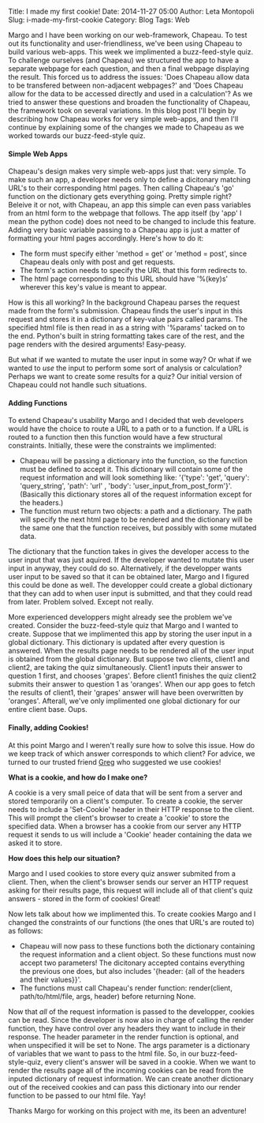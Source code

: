 Title: I made my first cookie!
Date: 2014-11-27 05:00
Author: Leta Montopoli
Slug: i-made-my-first-cookie
Category: Blog
Tags: Web

Margo and I have been working on our web-framework, Chapeau. To test out
its functionality and user-friendliness, we've been using Chapeau to
build various web-apps. This week we implimented a buzz-feed-style quiz.
To challenge ourselves (and Chapeau) we structured the app to have a
separate webpage for each question, and then a final webpage displaying
the result. This forced us to address the issues: 'Does Chapeau allow
data to be transfered between non-adjacent webpages?' and 'Does Chapeau
allow for the data to be accessed directly and used in a calculation'?
As we tried to answer these questions and broaden the functionality of
Chapeau, the framework took on several variations. In this blog post
I'll begin by describing how Chapeau works for very simple web-apps, and
then I'll continue by explaining some of the changes we made to Chapeau
as we worked towards our buzz-feed-style quiz.

#### Simple Web Apps

Chapeau's design makes very simple web-apps just that: very simple. To
make such an app, a developer needs only to define a dicitonary matching
URL's to their corresponding html pages. Then calling Chapeau's 'go'
function on the dictionary gets everything going. Pretty simple right?
Beleive it or not, with Chapeau, an app this simple can even pass
variables from an html form to the webpage that follows. The app itself
(by 'app' I mean the python code) does not need to be changed to include
this feature. Adding very basic variable passing to a Chapeau app is
just a matter of formatting your html pages accordingly. Here's how to
do it:

-   The form must specify either 'method = get' or 'method = post',
    since Chapeau deals only with post and get requests.
-   The form's action needs to specify the URL that this form redirects
    to.
-   The html page corresponding to this URL should have '%(key)s'
    wherever this key's value is meant to appear.

How is this all working? In the background Chapeau parses the request
made from the form's submission. Chapeau finds the user's input in this
request and stores it in a dictionary of key-value pairs called params.
The specified html file is then read in as a string with '%params'
tacked on to the end. Python's built in string formatting takes care of
the rest, and the page renders with the desired arguments! Easy-peasy.

But what if we wanted to mutate the user input in some way? Or what if
we wanted to *use* the input to perform some sort of analysis or
calculation? Perhaps we want to create some results for a quiz? Our
initial version of Chapeau could not handle such situations.

#### Adding Functions

To extend Chapeau's usability Margo and I decided that web developers
would have the choice to route a URL to a path or to a function. If a
URL is routed to a function then this function would have a few
structural constraints. Initially, these were the constraints we
implimented:

-   Chapeau will be passing a dictionary into the function, so the
    function must be defined to accept it. This dictionary will contain
    some of the request information and will look something like:
    '{'type': 'get', 'query': 'query\_string', 'path': 'url' , 'body':
    'user\_input\_from\_post\_form'}'. (Basically this dictionary stores
    all of the request information except for the headers.)
-   The function must return two objects: a path and a dictionary. The
    path will specify the next html page to be rendered and the
    dictionary will be the same one that the function receives, but
    possibly with some mutated data.

The dictionary that the function takes in gives the developer access to
the user input that was just aquired. If the developer wanted to mutate
this user input in anyway, they could do so. Alternatively, if the
developper wants user input to be saved so that it can be obtained
later, Margo and I figured this could be done as well. The developper
could create a global dictionary that they can add to when user input is
submitted, and that they could read from later. Problem solved. Except
not really.

More experienced developpers might already see the problem we've
created. Consider the buzz-feed-style quiz that Margo and I wanted to
create. Suppose that we implimented this app by storing the user input
in a global dictionary. This dictionary is updated after every question
is answered. When the results page needs to be rendered all of the user
input is obtained from the global dictionary. But suppose two clients,
client1 and client2, are taking the quiz simultaneously. Client1 inputs
their answer to question 1 first, and chooses 'grapes'. Before client1
finishes the quiz client2 submits their answer to question 1 as
'oranges'. When our app goes to fetch the results of client1, their
'grapes' answer will have been overwritten by 'oranges'. Afterall, we've
only implimented one global dictionary for our entire client base. Oups.

#### Finally, adding Cookies!

At this point Margo and I weren't really sure how to solve this issue.
How do we keep track of which answer corresponds to which client? For
advice, we turned to our trusted friend
[Greg](http://www.greghendershott.com) who suggested we use cookies!

**What is a cookie, and how do I make one?**

A cookie is a very small peice of data that will be sent from a server
and stored temporarily on a client's computer. To create a cookie, the
server needs to include a 'Set-Cookie' header in their HTTP response to
the client. This will prompt the client's browser to create a 'cookie'
to store the specified data. When a browser has a cookie from our server
any HTTP request it sends to us will include a 'Cookie' header
containing the data we asked it to store.

**How does this help our situation?**

Margo and I used cookies to store every quiz answer submited from a
client. Then, when the client's browser sends our server an HTTP request
asking for their results page, this request will include all of that
client's quiz answers - stored in the form of cookies! Great!

Now lets talk about how we implimented this. To create cookies Margo and
I changed the constraints of our functions (the ones that URL's are
routed to) as follows:

-   Chapeau will now pass to these functions both the dictionary
    containing the request information and a client object. So these
    functions must now accept two parameters! The dicitonary accepted
    contains everything the previous one does, but also includes
    '{header: {all of the headers and their values}}'.
-   The functions must call Chapeau's render function: render(client,
    path/to/html/file, args, header) before returning None.

Now that *all* of the request information is passed to the developper,
cookies can be read. Since the developer is now also in charge of
calling the render function, they have control over any headers they
want to include in their response. The header parameter in the render
function is optional, and when unspecified it will be set to None. The
args parameter is a dictionary of variables that we want to pass to the
html file. So, in our buzz-feed-style-quiz, every client's answer will
be saved in a cookie. When we want to render the results page all of the
incoming cookies can be read from the inputed dictionary of request
information. We can create another dictionary out of the received
cookies and can pass this dictionary into our render function to be
passed to our html file. Yay!

Thanks Margo for working on this project with me, its been an adventure!

